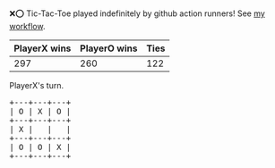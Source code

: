 :x::o: Tic-Tac-Toe played indefinitely by github action runners! See [my workflow](.github/workflows/play.yaml).

|PlayerX wins|PlayerO wins|Ties|
|-|-|-|
|297|260|122|

PlayerX's turn.

<pre>
+---+---+---+
| O | X | O |
+---+---+---+
| X |   |   |
+---+---+---+
| O | O | X |
+---+---+---+
</pre>